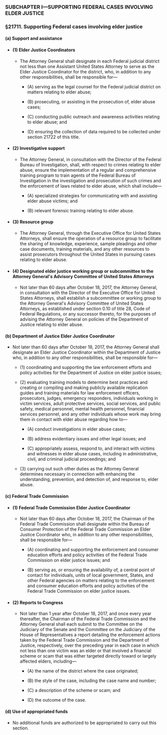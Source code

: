 ### SUBCHAPTER I—SUPPORTING FEDERAL CASES INVOLVING ELDER JUSTICE

### §21711. Supporting Federal cases involving elder justice
#### (a) Support and assistance
* #### (1) Elder Justice Coordinators
  * The Attorney General shall designate in each Federal judicial district not less than one Assistant United States Attorney to serve as the Elder Justice Coordinator for the district, who, in addition to any other responsibilities, shall be responsible for—

    * (A) serving as the legal counsel for the Federal judicial district on matters relating to elder abuse;

    * (B) prosecuting, or assisting in the prosecution of, elder abuse cases;

    * (C) conducting public outreach and awareness activities relating to elder abuse; and

    * (D) ensuring the collection of data required to be collected under section 21722 of this title.

* #### (2) Investigative support
  * The Attorney General, in consultation with the Director of the Federal Bureau of Investigation, shall, with respect to crimes relating to elder abuse, ensure the implementation of a regular and comprehensive training program to train agents of the Federal Bureau of Investigation in the investigation and prosecution of such crimes and the enforcement of laws related to elder abuse, which shall include—

    * (A) specialized strategies for communicating with and assisting elder abuse victims; and

    * (B) relevant forensic training relating to elder abuse.

* #### (3) Resource group
  * The Attorney General, through the Executive Office for United States Attorneys, shall ensure the operation of a resource group to facilitate the sharing of knowledge, experience, sample pleadings and other case documents, training materials, and any other resources to assist prosecutors throughout the United States in pursuing cases relating to elder abuse.

* #### (4) Designated elder justice working group or subcommittee to the Attorney General's Advisory Committee of United States Attorneys
  * Not later than 60 days after October 18, 2017, the Attorney General, in consultation with the Director of the Executive Office for United States Attorneys, shall establish a subcommittee or working group to the Attorney General's Advisory Committee of United States Attorneys, as established under section 0.10 of title 28, Code of Federal Regulations, or any successor thereto, for the purposes of advising the Attorney General on policies of the Department of Justice relating to elder abuse.

#### (b) Department of Justice Elder Justice Coordinator
* Not later than 60 days after October 18, 2017, the Attorney General shall designate an Elder Justice Coordinator within the Department of Justice who, in addition to any other responsibilities, shall be responsible for—

  * (1) coordinating and supporting the law enforcement efforts and policy activities for the Department of Justice on elder justice issues;

  * (2) evaluating training models to determine best practices and creating or compiling and making publicly available replication guides and training materials for law enforcement officers, prosecutors, judges, emergency responders, individuals working in victim services, adult protective services, social services, and public safety, medical personnel, mental health personnel, financial services personnel, and any other individuals whose work may bring them in contact with elder abuse regarding how to—

    * (A) conduct investigations in elder abuse cases;

    * (B) address evidentiary issues and other legal issues; and

    * (C) appropriately assess, respond to, and interact with victims and witnesses in elder abuse cases, including in administrative, civil, and criminal judicial proceedings; and


  * (3) carrying out such other duties as the Attorney General determines necessary in connection with enhancing the understanding, prevention, and detection of, and response to, elder abuse.

#### (c) Federal Trade Commission
* #### (1) Federal Trade Commission Elder Justice Coordinator
  * Not later than 60 days after October 18, 2017, the Chairman of the Federal Trade Commission shall designate within the Bureau of Consumer Protection of the Federal Trade Commission an Elder Justice Coordinator who, in addition to any other responsibilities, shall be responsible for—

    * (A) coordinating and supporting the enforcement and consumer education efforts and policy activities of the Federal Trade Commission on elder justice issues; and

    * (B) serving as, or ensuring the availability of, a central point of contact for individuals, units of local government, States, and other Federal agencies on matters relating to the enforcement and consumer education efforts and policy activities of the Federal Trade Commission on elder justice issues.

* #### (2) Reports to Congress
  * Not later than 1 year after October 18, 2017, and once every year thereafter, the Chairman of the Federal Trade Commission and the Attorney General shall each submit to the Committee on the Judiciary of the Senate and the Committee on the Judiciary of the House of Representatives a report detailing the enforcement actions taken by the Federal Trade Commission and the Department of Justice, respectively, over the preceding year in each case in which not less than one victim was an elder or that involved a financial scheme or scam that was either targeted directly toward or largely affected elders, including—

    * (A) the name of the district where the case originated;

    * (B) the style of the case, including the case name and number;

    * (C) a description of the scheme or scam; and

    * (D) the outcome of the case.

#### (d) Use of appropriated funds
* No additional funds are authorized to be appropriated to carry out this section.